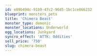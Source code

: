 ```yaml
---
id: e89b494c-91b9-47c2-96d5-1bc1ce866232
blueprint: monsters_pets
title: 'Chimera Beast'
monster_type: demonic
monster_locations: Underworld
egg_locations: Junkyard
syncro_effect: 'ATTK: Oddities'
sell_price: '750'
slug: chimera-beast
---
```

